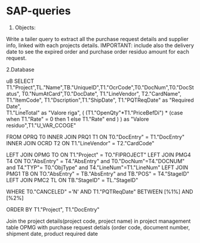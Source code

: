 # SAP-queries

1. Objects:

Write a tailer query to extract all the purchase request details and supplier info, linked with each projects details.
IMPORTANT: include also the delivery date to see the expired order and purchase order residuo amount for each request.

2.Database

uB
SELECT T1."Project",TL."Name",TB."UniqueID",T1."OcrCode",T0."DocNum",T0."DocStatus", 
T0."NumAtCard",T0."DocDate", T1."LineVendor", T2."CardName", T1."ItemCode", T1."Dscription",T1."ShipDate", T1."PQTReqDate" as "Required Date",   
T1."LineTotal" as "Valore riga", ( (T1."OpenQty"*T1."PriceBefDi") * (case when T1."Rate" = 0 then 1 else T1."Rate" end ) ) as "Valore residuo",T1."U_VAR_CCOGE"


FROM OPRQ T0 
INNER JOIN PRQ1 T1 ON T0."DocEntry" = T1."DocEntry" 
INNER JOIN OCRD T2 ON T1."LineVendor" = T2."CardCode"

LEFT JOIN OPMG TO   ON T1."Project" = TO."FIPROJECT"
LEFT JOIN PMG4 T4   ON TO."AbsEntry" = T4."AbsEntry" and  T0."DocNum"=T4."DOCNUM" and  T4."TYP"= T0."ObjType" and T4."LineNum"=T1."LineNum" 
LEFT JOIN PMG1 TB   ON TO."AbsEntry" = TB."AbsEntry" and TB."POS" = T4."StageID"
LEFT JOIN PMC2 TL   ON TB."StageID" = TL."StageID"

WHERE T0."CANCELED" ='N' 
AND T1."PQTReqDate" BETWEEN [%1%] AND [%2%] 

ORDER BY T1."Project", T1."DocEntry"

Join the project details(project code, project name) in project management table OPMG with purchase request detials (order code, document number, shipment date, product required date
